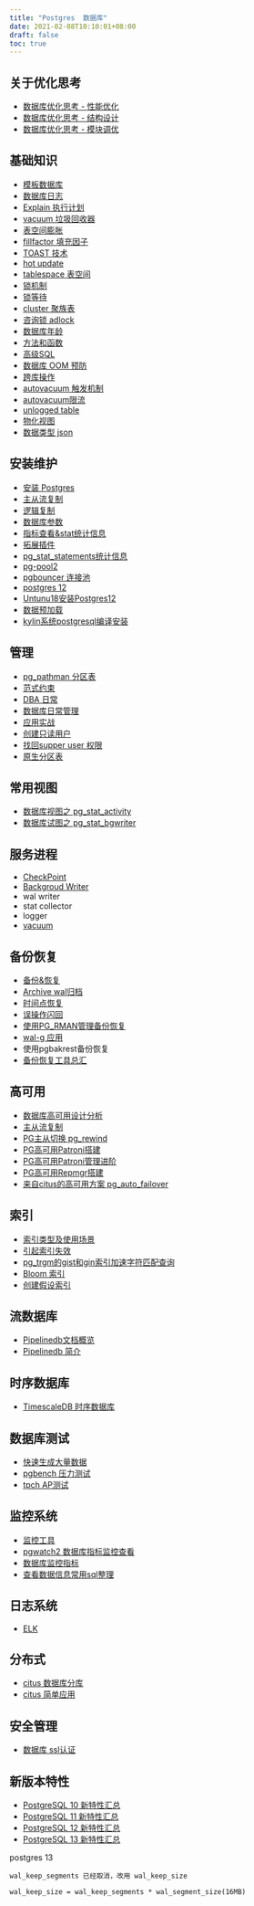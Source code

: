 ```yaml
---
title: "Postgres  数据库"
date: 2021-02-08T10:10:01+08:00
draft: false
toc: true
---
```



## 关于优化思考

- [数据库优化思考 - 性能优化](/postgres/thinking_in_db_performance)
- [数据库优化思考 - 结构设计](/postgres/thinking_in_db_fd)
- [数据库优化思考 - 模块调优](/postgres/thinking_in_db_tune)

## 基础知识

- [模板数据库](/postgres/template)
- [数据库日志](/postgres/log)
- [Explain 执行计划](/postgres/explain)
- [vacuum 垃圾回收器](/postgres/vacuum)
- [表空间膨胀](/postgres/pgstattuple)
- [fillfactor 填充因子](/postgres/fillfactor)
- [TOAST 技术](/postgres/toast)
- [hot update](/postgres/hotupdate)
- [tablespace 表空间](/postgres/tablespace)
- [锁机制](/postgres/pg_lock)
- [锁等待](/postgres/lock_wait)
- [cluster 聚族表](/postgres/cluster)
- [咨询锁 adlock](/postgres/adlock)
- [数据库年龄](/postgres/pgage)
- [方法和函数](/postgres/functionsandoperators)
- [高级SQL](/postgres/high_level_sql)
- [数据库 OOM 预防](/postgres/oom)
- [跨库操作](/postgres/pg_fdw)
- [autovacuum 触发机制](/postgres/auto_vacuum_trigger)
- [autovacuum限流](/postgres/vacuum_limit)
- [unlogged table](/postgres/unlogged_table)
- [物化视图](/postgres/materialized)
- [数据类型 json](/postgres/pg_json)

## 安装维护

- [安装 Postgres](/postgres/install01)
- [主从流复制](/postgres/replication01)
- [逻辑复制](/postgres/logical-replication)
- [数据库参数](/postgres/params)
- [指标查看&stat统计信息](/postgres/stat)
- [拓展插件](/postgres/extention)
- [pg_stat_statements统计信息](/postgres/pg_stat_statements)
- [pg-pool2](/postgres/pgpool2)
- [pgbouncer 连接池](/postgres/pgbouncer)
- [postgres 12](/postgres/postgres12)
- [Untunu18安装Postgres12](/postgres/install02)
- [数据预加载](/postgres/pg_prewarm)
- [kylin系统postgresql编译安装](/postgres/compile_kylin)

## 管理

- [pg_pathman 分区表](/postgres/pg_pathman)
- [范式约束](/postgres/normal-form)
- [DBA 日常](/postgres/dba)
- [数据库日常管理](/postgres/daily_management)
- [应用实战](/postgres/awsome-postgres)
- [创建只读用户](/postgres/readonly)
- [找回supper user 权限](/postgres/reback_supper_user)
- [原生分区表](/postgres/partition)

## 常用视图

- [数据库视图之 pg_stat_activity](/postgres/view_pg_stat_activity)
- [数据库试图之 pg_stat_bgwriter](/postgres/view_pg_stat_bgwriter)

## 服务进程

- [CheckPoint](/postgres/checkpoint)
- [Backgroud Writer](/postgres/bgwriter)
- wal writer
- stat collector
- logger 
- [vacuum](/postgres/vacuum)  

## 备份恢复

- [备份&恢复](/postgres/backup_restore)
- [Archive wal归档](/postgres/archive)
- [时间点恢复](/postgres/pitr)
- [误操作闪回](/postgres/reback)
- [使用PG_RMAN管理备份恢复](/postgres/pg_rman)
- [wal-g 应用](/postgres/wal-g)
- 使用pgbakrest备份恢复
- [备份恢复工具总汇](https://wiki.postgresql.org/wiki/Binary_Replication_Tools)

## 高可用

- [数据库高可用设计分析](/postgres/ha_fd)
- [主从流复制](/postgres/replication01)
- [PG主从切换 pg_rewind](/postgres/pg_rewind)
- [PG高可用Patroni搭建](/postgres/patroni)
- [PG高可用Patroni管理进阶](/postgres/patroni02)
- [PG高可用Repmgr搭建](/postgres/repmgr)
- [来自citus的高可用方案 pg_auto_failover ](https://github.com/citusdata/pg_auto_failover)

## 索引

- [索引类型及使用场景](/postgres/index01)
- [引起索引失效](/postgres/index-invalid)
- [pg_trgm的gist和gin索引加速字符匹配查询](/postgres/pg_trgm)
- [Bloom 索引](/postgres/index-bloom)
- [创建假设索引](https://github.com/HypoPG/hypopg)

## 流数据库

- [Pipelinedb文档概览](/postgres/pipelinedb01)
- [Pipelinedb 简介](/postgres/pipelinedb02)

## 时序数据库

- [TimescaleDB 时序数据库](/postgres/timescaledb)

## 数据库测试

- [快速生成大量数据](/postgres/insert01)
- [pgbench 压力测试](/postgres/pgbench)
- [tpch AP测试](/postgres/tpch)

## 监控系统

- [监控工具](/postgres/monitor)
- [pgwatch2 数据库指标监控查看](/postgres/pgwatch2)
- [数据库监控指标](/postgres/monitor_explain)
- [查看数据信息常用sql整理](/postgres/monitor-sql)

## 日志系统
 
- [ELK](/postgres/pg_elk)

## 分布式

- [citus 数据库分库](/postgres/pg_citus)
- [citus 简单应用](/postgres/citus01)

## 安全管理

- [数据库 ssl认证](/postgres/ssl)

## 新版本特性

- [PostgreSQL 10 新特性汇总](https://postgres.fun/20170710155008.html)
- [PostgreSQL 11 新特性汇总](https://postgres.fun/20181102084300.html)
- [PostgreSQL 12 新特性汇总](https://postgres.fun/20190809161300.html)
- [PostgreSQL 13 新特性汇总](https://postgres.fun/20200724165800.html)

postgres 13
```
wal_keep_segments 已经取消，改用 wal_keep_size

wal_keep_size = wal_keep_segments * wal_segment_size(16MB) 
```
